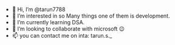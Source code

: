 - 👋 Hi, I’m @tarun7788
- 👀 I’m interested in so Many things one of them is development.
- 🌱 I’m currently learning DSA.
- 💞️ I’m looking to collaborate with microsoft 😉
- 📫 you can contact me on inta: tarun.s._

<!---
tarun7788/tarun7788 is a ✨ special ✨ repository because its `README.md` (this file) appears on your GitHub profile.
You can click the Preview link to take a look at your changes.
--->
